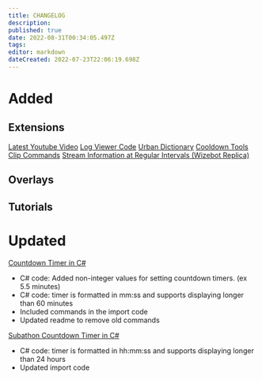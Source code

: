 ```yaml
---
title: CHANGELOG
description: 
published: true
date: 2022-08-31T00:34:05.497Z
tags: 
editor: markdown
dateCreated: 2022-07-23T22:06:19.698Z
---
```


# Added

## Extensions
[Latest Youtube Video](/extensions/latest-youtube-video)
[Log Viewer Code](/extensions/log-viewer)
[Urban Dictionary](/extensions/urban-dictionary)
[Cooldown Tools](/en/extensions/cooldown-tools)
[Clip Commands](/en/extensions/clip-commands)
[Stream Information at Regular Intervals (Wizebot Replica)](/extensions/stream-infos-at-regular-intervals)

## Overlays

## Tutorials

# Updated

[Countdown Timer in C#](/extensions/countdown-timer-in-c-sharp)
- C# code: Added non-integer values for setting countdown timers. (ex 5.5 minutes)
- C# code: timer is formatted in mm:ss and supports displaying longer than 60 minutes
- Included commands in the import code
- Updated readme to remove old commands

[Subathon Countdown Timer in C#](/extensions/subathon-countdown-timer-in-c-sharp)
- C# code: timer is formatted in hh:mm:ss and supports displaying longer than 24 hours
- Updated import code
